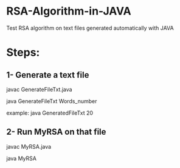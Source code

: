 # RSA-Algorithm-in-JAVA
Test RSA algorithm on text files generated automatically with JAVA

# Steps:
## 1- Generate a text file
javac GenerateFileTxt.java

java GenerateFileTxt Words_number

example: java GeneratedFileTxt 20

## 2- Run MyRSA on that file
javac MyRSA.java 

java MyRSA
